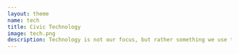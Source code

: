 ```yaml
---
layout: theme
name: tech
title: Civic Technology
image: tech.png
description: Technology is not our focus, but rather something we use to achieve in order to achieve our goals. Keep reading if you're interested in the ways we use technology to empower people to improve their lives and their communities. You might also be interested in <a href="http://github.com/openupsa">our code on GitHub</a>.
---
```

